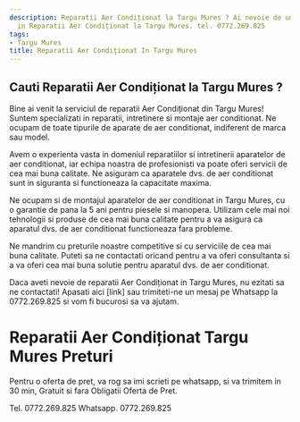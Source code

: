 ```yaml
---
description: Reparatii Aer Condiționat la Targu Mures ? Ai nevoie de un profesionist
  in Reparatii Aer Condiționat la Targu Mures. tel. 0772.269.825
tags:
- Targu Mures
title: Reparatii Aer Condiționat In Targu Mures
---
```



## Cauti Reparatii Aer Condiționat la Targu Mures ?

Bine ai venit la serviciul de reparatii Aer Condiționat din Targu Mures! Suntem specializati in reparatii, intretinere si montaje aer conditionat. Ne ocupam de toate tipurile de aparate de aer conditionat, indiferent de marca sau model.

Avem o experienta vasta in domeniul reparatiilor si intretinerii aparatelor de aer conditionat, iar echipa noastra de profesionisti va poate oferi servicii de cea mai buna calitate. Ne asiguram ca aparatele dvs. de aer conditionat sunt in siguranta si functioneaza la capacitate maxima.

Ne ocupam si de montajul aparatelor de aer conditionat in Targu Mures, cu o garantie de pana la 5 ani pentru piesele si manopera. Utilizam cele mai noi tehnologii si produse de cea mai buna calitate pentru a va asigura ca aparatul dvs. de aer conditionat functioneaza fara probleme.

Ne mandrim cu preturile noastre competitive si cu serviciile de cea mai buna calitate. Puteti sa ne contactati oricand pentru a va oferi consultanta si a va oferi cea mai buna solutie pentru aparatul dvs. de aer conditionat.

Daca aveti nevoie de reparatii Aer Condiționat in Targu Mures, nu ezitati sa ne contactati! Apasati aici [link] sau trimiteti-ne un mesaj pe Whatsapp la 0772.269.825 si vom fi bucurosi sa va ajutam.

# Reparatii Aer Condiționat Targu Mures Preturi
Pentru o oferta de pret, va rog sa imi scrieti pe whatsapp, si va trimitem in 30 min, Gratuit si fara Obligatii Oferta de Pret.

Tel. 0772.269.825
Whatsapp. 0772.269.825